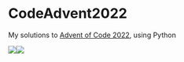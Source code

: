 # CodeAdvent2022

My solutions to [Advent of Code 2022](https://adventofcode.com/2022), using Python

![](https://img.shields.io/badge/day%20📅-19-blue)![](https://img.shields.io/badge/stars%20⭐-34-yellow)
